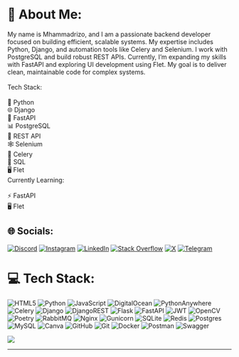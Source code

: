 # 💫 About Me:
My name is Mhammadrizo, and I am a passionate backend developer focused on building efficient, scalable systems. My expertise includes Python, Django, and automation tools like Celery and Selenium. I work with PostgreSQL and build robust REST APIs. Currently, I’m expanding my skills with FastAPI and exploring UI development using Flet. My goal is to deliver clean, maintainable code for complex systems.<br><br>Tech Stack:<br><br>🐍 Python<br>🌐 Django<br>🚀 FastAPI<br>📊 PostgreSQL<br>🧩 REST API<br>🕸️ Selenium<br>🔄 Celery<br>💾 SQL<br>🖥️ Flet<br>Currently Learning:<br><br>⚡ FastAPI<br>🖥️ Flet


## 🌐 Socials:
[![Discord](https://img.shields.io/badge/Discord-%237289DA.svg?logo=discord&logoColor=white)](https://discord.gg/muxtorovrizo) [![Instagram](https://img.shields.io/badge/Instagram-%23E4405F.svg?logo=Instagram&logoColor=white)](https://instagram.com/riz0_04) [![LinkedIn](https://img.shields.io/badge/LinkedIn-%230077B5.svg?logo=linkedin&logoColor=white)](https://www.linkedin.com/in/muhammadrizo-muxtorov-3179852b6/) [![Stack Overflow](https://img.shields.io/badge/-Stackoverflow-FE7A16?logo=stack-overflow&logoColor=white)](https://stackoverflow.com/users/22305626) [![X](https://img.shields.io/badge/X-black.svg?logo=X&logoColor=white)](https://x.com/MuxtorovRizo) [![Telegram](https://img.shields.io/badge/Telegram-2CA5E0?logo=telegram&logoColor=white)](https://t.me/muxtorovrizo)


# 💻 Tech Stack:
![HTML5](https://img.shields.io/badge/html5-%23E34F26.svg?style=for-the-badge&logo=html5&logoColor=white) ![Python](https://img.shields.io/badge/python-3670A0?style=for-the-badge&logo=python&logoColor=ffdd54) ![JavaScript](https://img.shields.io/badge/javascript-%23323330.svg?style=for-the-badge&logo=javascript&logoColor=%23F7DF1E) ![DigitalOcean](https://img.shields.io/badge/DigitalOcean-%230167ff.svg?style=for-the-badge&logo=digitalOcean&logoColor=white) ![PythonAnywhere](https://img.shields.io/badge/pythonanywhere-%232F9FD7.svg?style=for-the-badge&logo=pythonanywhere&logoColor=151515) ![Celery](https://img.shields.io/badge/celery-%23a9cc54.svg?style=for-the-badge&logo=celery&logoColor=ddf4a4) ![Django](https://img.shields.io/badge/django-%23092E20.svg?style=for-the-badge&logo=django&logoColor=white) ![DjangoREST](https://img.shields.io/badge/DJANGO-REST-ff1709?style=for-the-badge&logo=django&logoColor=white&color=ff1709&labelColor=gray) ![Flask](https://img.shields.io/badge/flask-%23000.svg?style=for-the-badge&logo=flask&logoColor=white) ![FastAPI](https://img.shields.io/badge/FastAPI-005571?style=for-the-badge&logo=fastapi) ![JWT](https://img.shields.io/badge/JWT-black?style=for-the-badge&logo=JSON%20web%20tokens) ![OpenCV](https://img.shields.io/badge/opencv-%23white.svg?style=for-the-badge&logo=opencv&logoColor=white) ![Poetry](https://img.shields.io/badge/Poetry-%233B82F6.svg?style=for-the-badge&logo=poetry&logoColor=0B3D8D) ![RabbitMQ](https://img.shields.io/badge/rabbitmq-FF6600?style=for-the-badge&logo=rabbitmq&logoColor=white) ![Nginx](https://img.shields.io/badge/nginx-%23009639.svg?style=for-the-badge&logo=nginx&logoColor=white) ![Gunicorn](https://img.shields.io/badge/gunicorn-%298729.svg?style=for-the-badge&logo=gunicorn&logoColor=white) ![SQLite](https://img.shields.io/badge/sqlite-%2307405e.svg?style=for-the-badge&logo=sqlite&logoColor=white) ![Redis](https://img.shields.io/badge/redis-%23DD0031.svg?style=for-the-badge&logo=redis&logoColor=white) ![Postgres](https://img.shields.io/badge/postgres-%23316192.svg?style=for-the-badge&logo=postgresql&logoColor=white) ![MySQL](https://img.shields.io/badge/mysql-4479A1.svg?style=for-the-badge&logo=mysql&logoColor=white) ![Canva](https://img.shields.io/badge/Canva-%2300C4CC.svg?style=for-the-badge&logo=Canva&logoColor=white) ![GitHub](https://img.shields.io/badge/github-%23121011.svg?style=for-the-badge&logo=github&logoColor=white) ![Git](https://img.shields.io/badge/git-%23F05033.svg?style=for-the-badge&logo=git&logoColor=white) ![Docker](https://img.shields.io/badge/docker-%230db7ed.svg?style=for-the-badge&logo=docker&logoColor=white) ![Postman](https://img.shields.io/badge/Postman-FF6C37?style=for-the-badge&logo=postman&logoColor=white) ![Swagger](https://img.shields.io/badge/-Swagger-%23Clojure?style=for-the-badge&logo=swagger&logoColor=white) <br>

![](https://github-readme-stats.vercel.app/api/top-langs/?username=Muhammadrizo04&theme=dark&hide_border=false&include_all_commits=false&count_private=false&layout=compact)<br>

---
